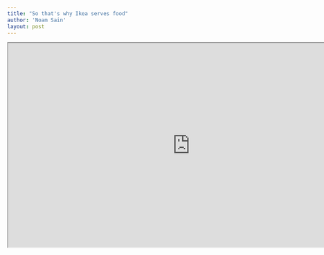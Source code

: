 ```yaml
---
title: "So that's why Ikea serves food"
author: 'Noam Sain'
layout: post
---
```


<iframe height="473" src="https://www.youtube.com/embed/aiBt44rrslw?feature=oembed" title="Alfonso Cuarón's "IKEA" - Official Trailer" width="840"></iframe>